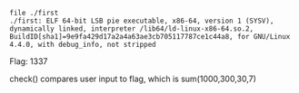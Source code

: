 ```
file ./first
./first: ELF 64-bit LSB pie executable, x86-64, version 1 (SYSV), dynamically linked, interpreter /lib64/ld-linux-x86-64.so.2, BuildID[sha1]=9e9fa429d17a2a4a63ae3cb705117787ce1c44a8, for GNU/Linux 4.4.0, with debug_info, not stripped
```

Flag: 1337

check() compares user input to flag, which is sum(1000,300,30,7)